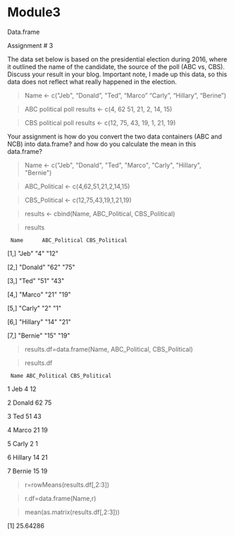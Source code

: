 # Module3
Data.frame

Assignment # 3

The data set below is based on the presidential election during 2016, where it outlined the name of the candidate, the source of the poll (ABC vs, CBS). Discuss your result in your blog. Important note, I made up this data, so this data does not reflect what really happened in the election.

> Name <- c("Jeb", “Donald”, "Ted”, “Marco” “Carly”, “Hillary”, “Berine”)

> ABC political poll results <- c(4, 62 51, 21, 2, 14, 15)

> CBS political poll results <- c(12, 75, 43, 19, 1, 21, 19) 

Your assignment is how do you convert the two data containers (ABC and NCB) into data.frame? and how do you calculate the mean in this data.frame?



> Name <- c("Jeb", "Donald", "Ted", "Marco", "Carly", "Hillary", "Bernie")

> ABC_Political <- c(4,62,51,21,2,14,15)

> CBS_Political <- c(12,75,43,19,1,21,19)

> results <- cbind(Name, ABC_Political, CBS_Political)

> results

     Name      ABC_Political CBS_Political

[1,] "Jeb"     "4"           "12"         

[2,] "Donald"  "62"          "75"         

[3,] "Ted"     "51"          "43"         

[4,] "Marco"   "21"          "19"         

[5,] "Carly"   "2"           "1"          

[6,] "Hillary" "14"          "21"         

[7,] "Bernie"  "15"          "19"         

> results.df=data.frame(Name, ABC_Political, CBS_Political)

> results.df

     Name ABC_Political CBS_Political

1     Jeb             4            12

2  Donald            62            75

3     Ted            51            43

4   Marco            21            19

5   Carly             2             1

6 Hillary            14            21

7  Bernie            15            19

> r=rowMeans(results.df[,2:3])

> r.df=data.frame(Name,r)

> mean(as.matrix(results.df[,2:3]))

[1] 25.64286

